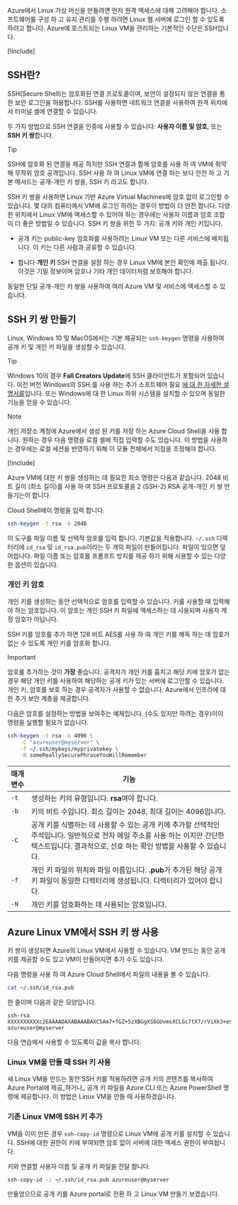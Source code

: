 Azure에서 Linux 가상 머신을 만들려면 먼저 원격 액세스에 대해 고려해야 합니다. 소프트웨어를 구성 하 고 유지 관리를 수행 하려면 Linux 웹 서버에 로그인 할 수 있도록 하려고 합니다. Azure에 호스트되는 Linux VM을 관리하는 기본적인 수단은 SSH입니다.

<!-- Activate the sandbox -->
[!include[](../../../includes/azure-sandbox-activate.md)]

## <a name="what-is-ssh"></a>SSH란?

SSH(Secure Shell)는 암호화된 연결 프로토콜이며, 보안이 설정되지 않은 연결을 통한 보안 로그인을 허용합니다. SSH를 사용하면 네트워크 연결을 사용하여 원격 위치에서 터미널 셸에 연결할 수 있습니다.

두 가지 방법으로 SSH 연결을 인증에 사용할 수 있습니다: **사용자 이름 및 암호**, 또는 **SSH 키 쌍**합니다.

> [!TIP]
> SSH에 암호화 된 연결을 제공 하지만 SSH 연결과 함께 암호를 사용 하 여 VM에 취약해 무작위 암호 공격입니다. SSH 사용 하 여 Linux VM에 연결 하는 보다 안전 하 고 기본 메서드는 공개-개인 키 쌍을, SSH 키 라고도 합니다.

SSH 키 쌍을 사용하면 Linux 기반 Azure Virtual Machines에 암호 없이 로그인할 수 있습니다. 몇 대의 컴퓨터에서 VM에 로그인 하려는 경우이 방법이 더 안전 합니다. 다양한 위치에서 Linux VM에 액세스할 수 있어야 하는 경우에는 사용자 이름과 암호 조합이 더 좋은 방법일 수 있습니다. SSH 키 쌍을 위한 두 가지: 공개 키와 개인 키입니다.

* 공개 키는 public-key 암호화를 사용하려는 Linux VM 또는 다른 서비스에 배치됩니다. 이 키는 다른 사람과 공유할 수 있습니다.

* 합니다 **개인 키** SSH 연결을 설정 하는 경우 Linux VM에 본인 확인에 제출 됩니다. 이것은 기밀 정보이며 암호나 기타 개인 데이터처럼 보호해야 합니다.

동일한 단일 공개-개인 키 쌍을 사용하여 여러 Azure VM 및 서비스에 액세스할 수 있습니다.

## <a name="create-the-ssh-key-pair"></a>SSH 키 쌍 만들기

Linux, Windows 10 및 MacOS에서는 기본 제공되는 `ssh-keygen` 명령을 사용하여 공개 키 및 개인 키 파일을 생성할 수 있습니다.

> [!TIP]
> Windows 10의 경우 **Fall Creators Update**에 SSH 클라이언트가 포함되어 있습니다. 이전 버전 Windows의 SSH;를 사용 하는 추가 소프트웨어 필요 [에 대 한 자세한 설명서를](https://docs.microsoft.com/azure/virtual-machines/linux/ssh-from-windows)입니다. 또는 Windows에 대 한 Linux 하위 시스템을 설치할 수 있으며 동일한 기능을 얻을 수 있습니다.

> [!NOTE]
> 개인 저장소 계정에 Azure에서 생성 된 키를 저장 하는 Azure Cloud Shell을 사용 합니다. 원하는 경우 다음 명령을 로컬 셸에 직접 입력할 수도 있습니다. 이 방법을 사용하는 경우에는 로컬 세션을 반영하기 위해 이 모듈 전체에서 지침을 조정해야 합니다.

[!include[](../../../includes/azure-sandbox-activate.md)]

Azure VM에 대한 키 쌍을 생성하는 데 필요한 최소 명령은 다음과 같습니다. 2048 비트 길이 (최소 길이)를 사용 하 여 SSH 프로토콜을 2 (SSH-2) RSA 공개-개인 키 쌍 만들기는이 합니다.

Cloud Shell에이 명령을 입력 합니다.

```bash
ssh-keygen -t rsa -b 2048
```

이 도구를 파일 이름 및 선택적 암호를 입력 합니다. 기본값을 적용합니다. `~/.ssh` 디렉터리에 `id_rsa` 및 `id_rsa.pub`이라는 두 개의 파일이 만들어집니다. 파일이 있으면 덮어씁니다. 파일 이름 또는 암호를 프롬프트 방지를 제공 하기 위해 사용할 수 있는 다양 한 옵션이 있습니다.

### <a name="private-key-passphrase"></a>개인 키 암호

개인 키를 생성하는 동안 선택적으로 암호를 입력할 수 있습니다. 키를 사용할 때 입력해야 하는 암호입니다. 이 암호는 개인 SSH 키 파일에 액세스하는 데 사용되며 사용자 계정 암호가 아닙니다.

SSH 키를 암호를 추가 하면 128 비트 AES를 사용 하 여 개인 키를 해독 하는 데 암호가 없는 수 있도록 개인 키를 암호화 합니다.

> [!IMPORTANT]
> 암호를 추가하는 것이 **가장** 좋습니다. 공격자가 개인 키를 훔치고 해당 키에 암호가 없는 경우 해당 개인 키를 사용하여 해당하는 공개 키가 있는 서버에 로그인할 수 있습니다. 개인 키, 암호를 보호 하는 경우 공격자가 사용할 수 없습니다. Azure에서 인프라에 대 한 추가 보안 계층을 제공합니다.

다음은 암호를 설정하는 방법을 보여주는 예제입니다. (수도 있지만 하려는 경우)이이 명령을 실행할 필요가 없습니다.

```bash
ssh-keygen -t rsa -b 4096 \
    -C "azureuser@myserver" \
    -f ~/.ssh/mykeys/myprivatekey \
    -N someReallySecurePhraseYouWillRemember
```

| 매개 변수 | 기능 |
|-----------|--------------|
| `-t` | 생성하는 키의 유형입니다. **rsa**여야 합니다. |
| `-b` | 키의 비트 수입니다. 최소 길이는 2048, 최대 길이는 4096입니다. |
| `-C` | 공개 키를 식별하는 데 사용할 수 있는 공개 키에 추가할 선택적인 주석입니다. 일반적으로 전자 메일 주소를 사용 하는 이지만 간단한 텍스트입니다. 결과적으로, 선호 하는 확인 방법을 사용할 수 있습니다. |
| `-f` | 개인 키 파일의 위치와 파일 이름입니다. **.pub**가 추가된 해당 공개 키 파일이 동일한 디렉터리에 생성됩니다. 디렉터리가 있어야 합니다. |
| `-N` | 개인 키를 암호화하는 데 사용되는 암호입니다. |

## <a name="use-the-ssh-key-pair-with-an-azure-linux-vm"></a>Azure Linux VM에서 SSH 키 쌍 사용

키 쌍이 생성되면 Azure의 Linux VM에서 사용할 수 있습니다. VM 만드는 동안 공개 키를 제공할 수도 있고 VM이 만들어지면 추가 수도 있습니다.

다음 명령을 사용 하 여 Azure Cloud Shell에서 파일의 내용을 볼 수 있습니다.

```bash
cat ~/.ssh/id_rsa.pub
```

한 줄이며 다음과 같은 모양입니다.

```output
ssh-rsa XXXXXXXXXXc2EAAAADAXABAAABAXC5Am7+fGZ+5zXBGgXS6GUvmsXCLGc7tX7/rViXk3+eShZzaXnt75gUmT1I2f75zFn2hlAIDGKWf4g12KWcZxy81TniUOTjUsVlwPymXUXxESL/UfJKfbdstBhTOdy5EG9rYWA0K43SJmwPhH28BpoLfXXXXXGX/ilsXXXXXKgRLiJ2W19MzXHp8z3Lxw7r9wx3HaVlP4XiFv9U4hGcp8RMI1MP1nNesFlOBpG4pV2bJRBTXNXeY4l6F8WZ3C4kuf8XxOo08mXaTpvZ3T1841altmNTZCcPkXuMrBjYSJbA8npoXAXNwiivyoe3X2KMXXXXXdXXXXXXXXXXCXXXXX/ azureuser@myserver
```

다음 연습에서 사용할 수 있도록이 값을 복사 합니다.

### <a name="use-the-ssh-key-when-creating-a-linux-vm"></a>Linux VM을 만들 때 SSH 키 사용

새 Linux VM을 만드는 동안 SSH 키를 적용하려면 공개 키의 콘텐츠를 복사하여 Azure Portal에 제공_하거나_ 공개 키 파일을 Azure CLI 또는 Azure PowerShell 명령에 제공합니다. 이 방법은 Linux VM을 만들 때 사용하겠습니다.

### <a name="add-the-ssh-key-to-an-existing-linux-vm"></a>기존 Linux VM에 SSH 키 추가

VM을 이미 만든 경우 `ssh-copy-id` 명령으로 Linux VM에 공개 키를 설치할 수 있습니다. SSH에 대한 권한이 키에 부여되면 암호 없이 서버에 대한 액세스 권한이 부여됩니다.

키와 연결할 사용자 이름 및 공개 키 파일을 전달 합니다.

```bash
ssh-copy-id -i ~/.ssh/id_rsa.pub azureuser@myserver
```

만들었으므로 공개 키를 Azure portal로 전환 하 고 Linux VM 만들기 보겠습니다.
